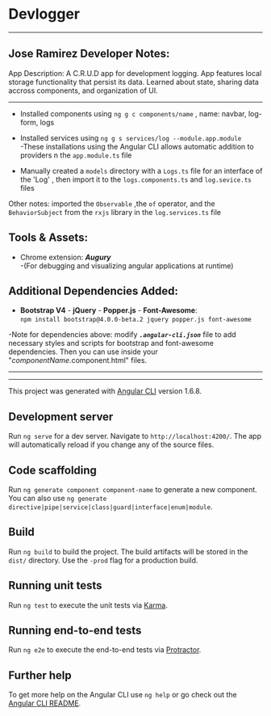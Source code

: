 # Devlogger

---
Jose Ramirez Developer Notes:
---
App Description:
A C.R.U.D app for development logging. App features local storage functionality that persist its data.
Learned about state, sharing data accross components, and organization of UI.

---

* Installed components using `ng g c components/name` , name: navbar, log-form, logs <br>
* Installed services using `ng g s services/log --module.app.module` <br>-These installations using the Angular CLI allows automatic addition to providers n the `app.module.ts` file <br>

* Manually created a `models` directory with a `Logs.ts` file for an interface of the 'Log' , then import it to the `logs.components.ts` and `log.sevice.ts` files<br>

Other notes: imported the `Observable` ,the `of` operator, and the `BehaviorSubject` from the `rxjs` library in the `log.services.ts` file <br>

## Tools & Assets:

* Chrome extension: <i><strong> Augury</strong></i> <br> 
-(For debugging and visualizing angular applications at runtime) <br>

## Additional Dependencies Added:

* <strong>Bootstrap V4</strong> - <strong>jQuery</strong> - <strong>Popper.js</strong> - <strong>Font-Awesome</strong>:<br> `npm install bootstrap@4.0.0-beta.2 jquery popper.js font-awesome` <br>

-Note for dependencies above: modify <i><strong>`.angular-cli.json`</strong></i> file to add necessary styles and scripts for bootstrap and font-awesome dependencies. Then you can use inside your "<i>componentName</i>.component.html" files. <br>	

---
---

This project was generated with [Angular CLI](https://github.com/angular/angular-cli) version 1.6.8.

## Development server

Run `ng serve` for a dev server. Navigate to `http://localhost:4200/`. The app will automatically reload if you change any of the source files.

## Code scaffolding

Run `ng generate component component-name` to generate a new component. You can also use `ng generate directive|pipe|service|class|guard|interface|enum|module`.

## Build

Run `ng build` to build the project. The build artifacts will be stored in the `dist/` directory. Use the `-prod` flag for a production build.

## Running unit tests

Run `ng test` to execute the unit tests via [Karma](https://karma-runner.github.io).

## Running end-to-end tests

Run `ng e2e` to execute the end-to-end tests via [Protractor](http://www.protractortest.org/).

## Further help

To get more help on the Angular CLI use `ng help` or go check out the [Angular CLI README](https://github.com/angular/angular-cli/blob/master/README.md).
